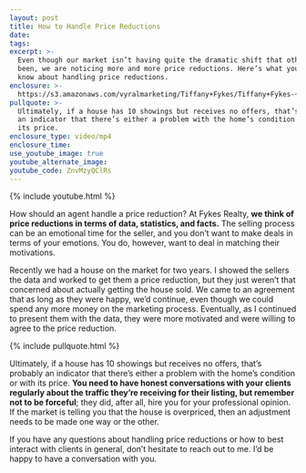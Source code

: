```yaml
---
layout: post
title: How to Handle Price Reductions
date:
tags:
excerpt: >-
  Even though our market isn’t having quite the dramatic shift that others have
  been, we are noticing more and more price reductions. Here’s what you need to
  know about handling price reductions.
enclosure: >-
  https://s3.amazonaws.com/vyralmarketing/Tiffany+Fykes/Tiffany+Fykes-+How+to+Handle+Price+Reductions.mp4
pullquote: >-
  Ultimately, if a house has 10 showings but receives no offers, that’s probably
  an indicator that there’s either a problem with the home’s condition or with
  its price.
enclosure_type: video/mp4
enclosure_time:
use_youtube_image: true
youtube_alternate_image:
youtube_code: ZnvMzyQClRs
---
```


{% include youtube.html %}

How should an agent handle a price reduction? At Fykes Realty, **we think of price reductions in terms of data, statistics, and facts.** The selling process can be an emotional time for the seller, and you don’t want to make deals in terms of your emotions. You do, however, want to deal in matching their motivations.

Recently we had a house on the market for two years. I showed the sellers the data and worked to get them a price reduction, but they just weren’t that concerned about actually getting the house sold. We came to an agreement that as long as they were happy, we’d continue, even though we could spend any more money on the marketing process. Eventually, as I continued to present them with the data, they were more motivated and were willing to agree to the price reduction.

{% include pullquote.html %}

Ultimately, if a house has 10 showings but receives no offers, that’s probably an indicator that there’s either a problem with the home’s condition or with its price. **You need to have honest conversations with your clients regularly about the traffic they’re receiving for their listing, but remember not to be forceful**; they did, after all, hire you for your professional opinion. If the market is telling you that the house is overpriced, then an adjustment needs to be made one way or the other.

If you have any questions about handling price reductions or how to best interact with clients in general, don’t hesitate to reach out to me. I’d be happy to have a conversation with you.